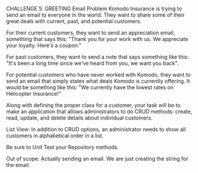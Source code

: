 CHALLENGE 5: GREETING
Email Problem
Komodo Insurance is trying to send an email to everyone in the world. They want to share some of their great deals with current, past, and potential customers.

 

For their current customers, they want to send an appreciation email, something that says this:
"Thank you for your work with us. We appreciate your loyalty. Here's a coupon."

 

For past customers, they want to send a note that says something like this:
"It's been a long time since we've heard from you, we want you back".

 

For potential customers who have never worked with Komodo, they want to send an email that simply states what deals Komodo is currently offering. It would be something like this:
"We currently have the lowest rates on Helicopter Insurance!"

 

Along with defining the proper class for a customer, your task will be to make an application that allows administrators to do CRUD methods: create, read, update, and delete details about individual customers.

List View:
In addition to CRUD options, an administrator needs to show all customers in alphabetical order in a list.

Be sure to Unit Test your Repository methods.

Out of scope:
Actually sending an email. We are just creating the string for the email.

